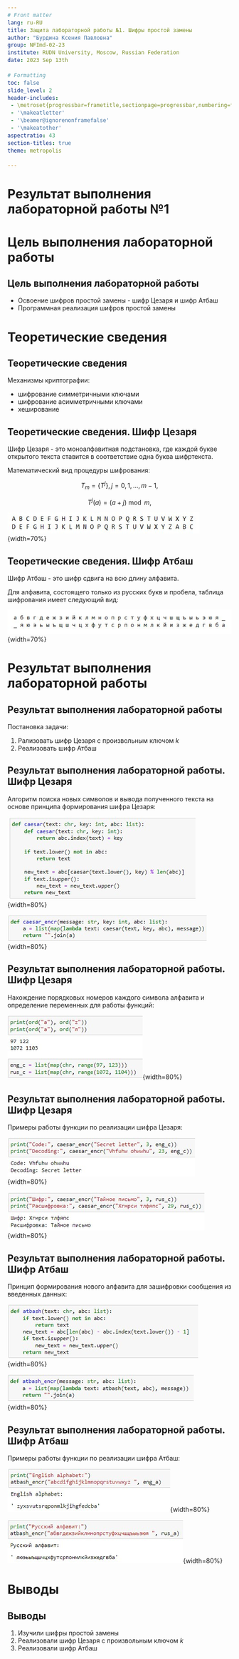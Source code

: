 ```yaml
---
# Front matter
lang: ru-RU
title: Защита лабораторной работы №1. Шифры простой замены 
author: "Бурдина Ксения Павловна"
group: NFImd-02-23
institute: RUDN University, Moscow, Russian Federation
date: 2023 Sep 13th

# Formatting
toc: false
slide_level: 2
header-includes: 
 - \metroset{progressbar=frametitle,sectionpage=progressbar,numbering=fraction}
 - '\makeatletter'
 - '\beamer@ignorenonframefalse'
 - '\makeatother'
aspectratio: 43
section-titles: true
theme: metropolis

---
```


# Результат выполнения лабораторной работы №1

# Цель выполнения лабораторной работы 

## Цель выполнения лабораторной работы

- Освоение шифров простой замены - шифр Цезаря и шифр Атбаш
- Программная реализация шифров простой замены

# Теоретические сведения

## Теоретические сведения

Механизмы криптографии:

- шифрование симметричными ключами
- шифрование асимметричными ключами
- хеширование

## Теоретические сведения. Шифр Цезаря

Шифр Цезаря - это моноалфавитная подстановка, где каждой букве открытого текста ставится в соответствие одна буква шифртекста.

Математический вид процедуры шифрования:

$$T_m=\lbrace T^j\rbrace ,   j=0,1,...,m-1,$$

$$T^j(a)=(a+j)\bmod m,$$

![Алфавит шифра Цезаря](screens/1.jpg){width=70%}

## Теоретические сведения. Шифр Атбаш

Шифр Атбаш - это шифр сдвига на всю длину алфавита.

Для алфавита, состоящего только из русских букв и пробела, таблица шифрования имеет следующий вид:

![Алфавит шифра Атбаш](screens/2.jpg){width=70%}

# Результат выполнения лабораторной работы

## Результат выполнения лабораторной работы

Постановка задачи:

1. Рализовать шифр Цезаря с произвольным ключом $k$
2. Реализовать шифр Атбаш

## Результат выполнения лабораторной работы. Шифр Цезаря

Алгоритм поиска новых символов и вывода полученного текста на основе принципа формирования шифра Цезаря:

![Функция формирования алфавита для шифра Цезаря](screens/3.jpg){width=80%}

![Функция для запуска работы шифра Цезаря](screens/4.jpg){width=80%}

## Результат выполнения лабораторной работы. Шифр Цезаря

Нахождение порядковых номеров каждого символа алфавита и определение переменных для работы функций:

![Определение переменных для работы с алфавитом](screens/5.jpg){width=80%}

## Результат выполнения лабораторной работы. Шифр Цезаря

Примеры работы функции по реализации шифра Цезаря:

![Реализация шифра Цезаря на примере английского текста](screens/6.jpg){width=80%}

![Реализация шифра Цезаря на примере русского текста](screens/7.jpg){width=80%}

## Результат выполнения лабораторной работы. Шифр Атбаш

Принцип формирования нового алфавита для зашифровки сообщения из введенных данных:

![Функция формирования алфавита для шифра Атбаш](screens/8.jpg){width=80%}

![Функция для запуска работы шифра Атбаш](screens/9.jpg){width=80%}

## Результат выполнения лабораторной работы. Шифр Атбаш

Примеры работы функции по реализации шифра Атбаш:

![Реализация шифра Атбаш на примере английского текста](screens/11.jpg){width=80%}

![Реализация шифра Атбаш на примере русского текста](screens/12.jpg){width=80%}

# Выводы

## Выводы

1. Изучили шифры простой замены
2. Реализовали шифр Цезаря с произвольным ключом $k$
3. Реализовали шифр Атбаш
